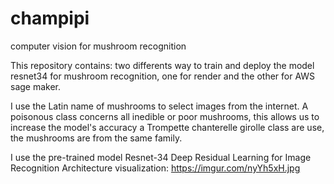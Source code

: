 # champipi
computer vision for mushroom recognition

This repository contains:
two differents way to train and deploy the model resnet34 for mushroom recognition,
one for render and the other for AWS sage maker.

I use the Latin name of mushrooms to select images from the internet.
A poisonous class concerns all inedible or poor mushrooms, this allows us to increase the model's accuracy
a Trompette chanterelle girolle class are use, the mushrooms are from the same family.

I use the pre-trained model Resnet-34 Deep Residual Learning for Image Recognition
Architecture visualization: 
https://imgur.com/nyYh5xH.jpg
